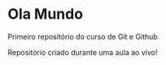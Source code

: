 # Ola Mundo
 Primeiro repositório do curso de Git e Github
 
 Repositório criado durante uma aula ao vivo!